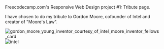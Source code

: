 Freecodecamp.com's Responsive Web Design project #1: Tribute page.

I have chosen to do my tribute to Gordon Moore, cofounder of Intel and creator of "Moore's Law".

![gordon_moore_young_inventor_courtesy_of_intel_moore_inventor_fellows_card](https://user-images.githubusercontent.com/28616709/40862498-92a068f0-65a1-11e8-8adf-4e96fdce3b12.jpg)
![intel](https://user-images.githubusercontent.com/28616709/40862329-08dabc4c-65a1-11e8-811a-4dbfe4c7f67b.png)
